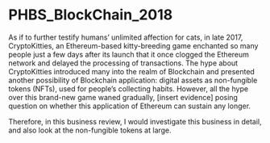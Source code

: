 # PHBS_BlockChain_2018
As if to further testify humans’ unlimited affection for cats, in late 2017, CryptoKitties, an Ethereum-based kitty-breeding game enchanted so many people just a few days after its launch that it once clogged the Ethereum network and delayed the processing of transactions. The hype about CryptoKitties introduced many into the realm of Blockchain and presented another possibility of Blockchain application: digital assets as non-fungible tokens (NFTs), used for people’s collecting habits. However, all the hype over this brand-new game waned gradually, [insert evidence] posing question on whether this application of Ethereum can sustain any longer. 

Therefore, in this business review, I would investigate this business in detail, and also look at the non-fungible tokens at large. 
